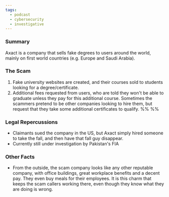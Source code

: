 ```yaml
---
tags:
  - podcast
  - cybersecurity
  - investigative
---
```

### Summary
Axact is a company that sells fake degrees to users around the world, mainly on first world countries (e.g. Europe and Saudi Arabia).

### The Scam
1. Fake university websites are created, and their courses sold to students looking for a degree/certificate.
2. Additional fees requested from users, who are told they won't be able to graduate unless they pay for this additional course. Sometimes the scammers pretend to be other companies looking to hire them, but request that they take some additional certificates to qualify.
%%  %%
### Legal Repercussions
- Claimants sued the company in the US, but Axact simply hired someone to take the fall, and then have that fall guy disappear.
- Currently still under investigation by Pakistan's FIA
### Other Facts
- From the outside, the scam company looks like any other reputable company, with office buildings, great workplace benefits and a decent pay. They even buy meals for their employees. It is this charm that keeps the scam callers working there, even though they know what they are doing is wrong.